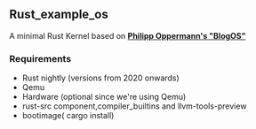 ## Rust_example_os
A minimal Rust Kernel based on [**Philipp Oppermann's "BlogOS"**](https://os.phil-opp.com/)

### Requirements
- Rust nightly (versions from 2020 onwards)
- Qemu
- Hardware (optional since we're using Qemu)
- rust-src component,compiler_builtins and llvm-tools-preview
- bootimage( cargo install)

